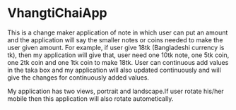 # VhangtiChaiApp

This is a change maker application of note in which user can put an amount and the application will say the smaller notes or coins needed to make the user given amount.
For example, if user give 18tk (Bangladeshi currency is tk), then my application will give that, user need one 10tk note, one 5tk coin, one 2tk coin and one 1tk coin to
make 18tk. User can continuous add values in the taka box and my application will also updated continuously and will give the changes for continuously added values.


My application has two views, portrait and landscape.If user rotate his/her mobile then this application will also rotate autometically.
